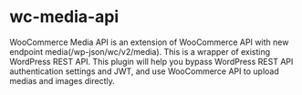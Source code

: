 # wc-media-api
WooCommerce Media API is an extension of WooCommerce API with new endpoint media(/wp-json/wc/v2/media). This is a wrapper of existing WordPress REST API. This plugin will help you bypass WordPress REST API authentication settings and JWT, and use WooCommerce API to upload medias and images directly.
